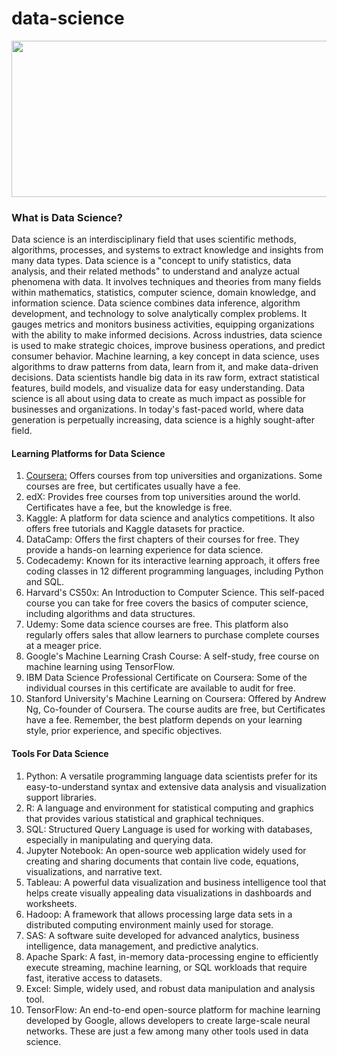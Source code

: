 # data-science
<img width="550" height="250" alt="" src="https://stemettes.org/zine/wp-content/uploads/sites/3/2021/12/ai-gif.gif"/>

### What is Data Science?
Data science is an interdisciplinary field that uses scientific methods, algorithms, processes, and systems to extract knowledge and insights from many data types. Data science is a "concept to unify statistics, data analysis, and their related methods" to understand and analyze actual phenomena with data. It involves techniques and theories from many fields within mathematics, statistics, computer science, domain knowledge, and information science. Data science combines data inference, algorithm development, and technology to solve analytically complex problems. It gauges metrics and monitors business activities, equipping organizations with the ability to make informed decisions. Across industries, data science is used to make strategic choices, improve business operations, and predict consumer behavior. Machine learning, a key concept in data science, uses algorithms to draw patterns from data, learn from it, and make data-driven decisions. Data scientists handle big data in its raw form, extract statistical features, build models, and visualize data for easy understanding. Data science is all about using data to create as much impact as possible for businesses and organizations. In today's fast-paced world, where data generation is perpetually increasing, data science is a highly sought-after field.

#### Learning Platforms for Data Science
 1. [Coursera:](https://www.coursera.org/) Offers courses from top universities and organizations. Some courses are free, but certificates usually have a fee.
 2. edX: Provides free courses from top universities around the world. Certificates have a fee, but the knowledge is free. 
 3. Kaggle: A platform for data science and analytics competitions. It also offers free tutorials and Kaggle datasets for practice. 
 4. DataCamp: Offers the first chapters of their courses for free. They provide a hands-on learning experience for data science. 
 5. Codecademy: Known for its interactive learning approach, it offers free coding classes in 12 different programming languages, including Python and SQL. 
 6. Harvard's CS50x: An Introduction to Computer Science. This self-paced course you can take for free covers the basics of computer science, including algorithms and data structures. 
 7. Udemy: Some data science courses are free. This platform also regularly offers sales that allow learners to purchase complete courses at a meager price. 
 8. Google's Machine Learning Crash Course: A self-study, free course on machine learning using TensorFlow. 
 9. IBM Data Science Professional Certificate on Coursera: Some of the individual courses in this certificate are available to audit for free. 
10. Stanford University's Machine Learning on Coursera: Offered by Andrew Ng, Co-founder of Coursera. The course audits are free, but Certificates have a fee. Remember, the best platform depends on your learning style, prior experience, and specific objectives.

#### Tools For Data Science 

 1. Python: A versatile programming language data scientists prefer for its easy-to-understand syntax and extensive data analysis and visualization support libraries. 
 2. R: A language and environment for statistical computing and graphics that provides various statistical and graphical techniques. 
 3. SQL: Structured Query Language is used for working with databases, especially in manipulating and querying data. 
 4. Jupyter Notebook: An open-source web application widely used for creating and sharing documents that contain live code, equations, visualizations, and narrative text.
 5. Tableau: A powerful data visualization and business intelligence tool that helps create visually appealing data visualizations in dashboards and worksheets. 
 6. Hadoop: A framework that allows processing large data sets in a distributed computing environment mainly used for storage. 
 7. SAS: A software suite developed for advanced analytics, business intelligence, data management, and predictive analytics. 
 8. Apache Spark: A fast, in-memory data-processing engine to efficiently execute streaming, machine learning, or SQL workloads that require fast, iterative access to datasets.
 9. Excel: Simple, widely used, and robust data manipulation and analysis tool. 
10. TensorFlow: An end-to-end open-source platform for machine learning developed by Google, allows developers to create large-scale neural networks. These are just a few among many other tools used in data science. 